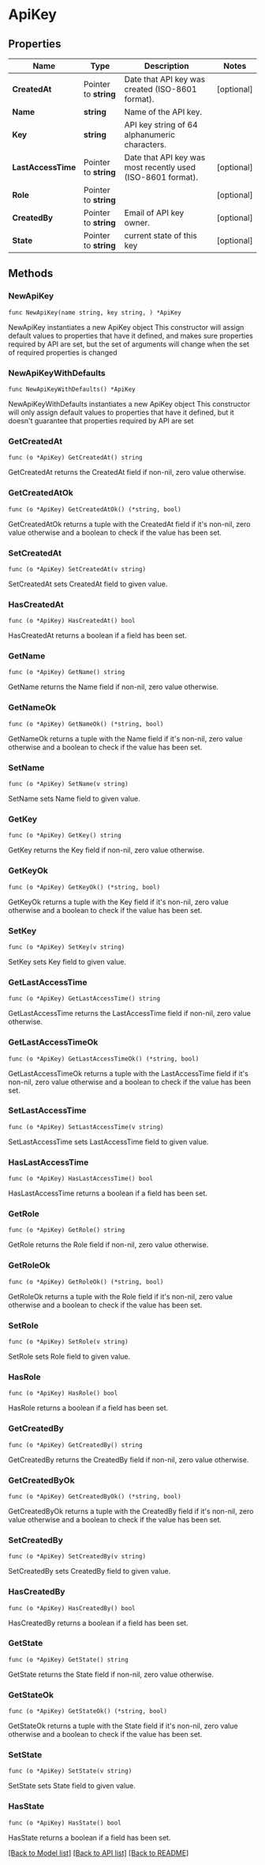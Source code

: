 # ApiKey

## Properties

Name | Type | Description | Notes
------------ | ------------- | ------------- | -------------
**CreatedAt** | Pointer to **string** | Date that API key was created (ISO-8601 format). | [optional] 
**Name** | **string** | Name of the API key. | 
**Key** | **string** | API key string of 64 alphanumeric characters. | 
**LastAccessTime** | Pointer to **string** | Date that API key was most recently used (ISO-8601 format). | [optional] 
**Role** | Pointer to **string** |  | [optional] 
**CreatedBy** | Pointer to **string** | Email of API key owner. | [optional] 
**State** | Pointer to **string** | current state of this key | [optional] 

## Methods

### NewApiKey

`func NewApiKey(name string, key string, ) *ApiKey`

NewApiKey instantiates a new ApiKey object
This constructor will assign default values to properties that have it defined,
and makes sure properties required by API are set, but the set of arguments
will change when the set of required properties is changed

### NewApiKeyWithDefaults

`func NewApiKeyWithDefaults() *ApiKey`

NewApiKeyWithDefaults instantiates a new ApiKey object
This constructor will only assign default values to properties that have it defined,
but it doesn't guarantee that properties required by API are set

### GetCreatedAt

`func (o *ApiKey) GetCreatedAt() string`

GetCreatedAt returns the CreatedAt field if non-nil, zero value otherwise.

### GetCreatedAtOk

`func (o *ApiKey) GetCreatedAtOk() (*string, bool)`

GetCreatedAtOk returns a tuple with the CreatedAt field if it's non-nil, zero value otherwise
and a boolean to check if the value has been set.

### SetCreatedAt

`func (o *ApiKey) SetCreatedAt(v string)`

SetCreatedAt sets CreatedAt field to given value.

### HasCreatedAt

`func (o *ApiKey) HasCreatedAt() bool`

HasCreatedAt returns a boolean if a field has been set.

### GetName

`func (o *ApiKey) GetName() string`

GetName returns the Name field if non-nil, zero value otherwise.

### GetNameOk

`func (o *ApiKey) GetNameOk() (*string, bool)`

GetNameOk returns a tuple with the Name field if it's non-nil, zero value otherwise
and a boolean to check if the value has been set.

### SetName

`func (o *ApiKey) SetName(v string)`

SetName sets Name field to given value.


### GetKey

`func (o *ApiKey) GetKey() string`

GetKey returns the Key field if non-nil, zero value otherwise.

### GetKeyOk

`func (o *ApiKey) GetKeyOk() (*string, bool)`

GetKeyOk returns a tuple with the Key field if it's non-nil, zero value otherwise
and a boolean to check if the value has been set.

### SetKey

`func (o *ApiKey) SetKey(v string)`

SetKey sets Key field to given value.


### GetLastAccessTime

`func (o *ApiKey) GetLastAccessTime() string`

GetLastAccessTime returns the LastAccessTime field if non-nil, zero value otherwise.

### GetLastAccessTimeOk

`func (o *ApiKey) GetLastAccessTimeOk() (*string, bool)`

GetLastAccessTimeOk returns a tuple with the LastAccessTime field if it's non-nil, zero value otherwise
and a boolean to check if the value has been set.

### SetLastAccessTime

`func (o *ApiKey) SetLastAccessTime(v string)`

SetLastAccessTime sets LastAccessTime field to given value.

### HasLastAccessTime

`func (o *ApiKey) HasLastAccessTime() bool`

HasLastAccessTime returns a boolean if a field has been set.

### GetRole

`func (o *ApiKey) GetRole() string`

GetRole returns the Role field if non-nil, zero value otherwise.

### GetRoleOk

`func (o *ApiKey) GetRoleOk() (*string, bool)`

GetRoleOk returns a tuple with the Role field if it's non-nil, zero value otherwise
and a boolean to check if the value has been set.

### SetRole

`func (o *ApiKey) SetRole(v string)`

SetRole sets Role field to given value.

### HasRole

`func (o *ApiKey) HasRole() bool`

HasRole returns a boolean if a field has been set.

### GetCreatedBy

`func (o *ApiKey) GetCreatedBy() string`

GetCreatedBy returns the CreatedBy field if non-nil, zero value otherwise.

### GetCreatedByOk

`func (o *ApiKey) GetCreatedByOk() (*string, bool)`

GetCreatedByOk returns a tuple with the CreatedBy field if it's non-nil, zero value otherwise
and a boolean to check if the value has been set.

### SetCreatedBy

`func (o *ApiKey) SetCreatedBy(v string)`

SetCreatedBy sets CreatedBy field to given value.

### HasCreatedBy

`func (o *ApiKey) HasCreatedBy() bool`

HasCreatedBy returns a boolean if a field has been set.

### GetState

`func (o *ApiKey) GetState() string`

GetState returns the State field if non-nil, zero value otherwise.

### GetStateOk

`func (o *ApiKey) GetStateOk() (*string, bool)`

GetStateOk returns a tuple with the State field if it's non-nil, zero value otherwise
and a boolean to check if the value has been set.

### SetState

`func (o *ApiKey) SetState(v string)`

SetState sets State field to given value.

### HasState

`func (o *ApiKey) HasState() bool`

HasState returns a boolean if a field has been set.


[[Back to Model list]](../README.md#documentation-for-models) [[Back to API list]](../README.md#documentation-for-api-endpoints) [[Back to README]](../README.md)


